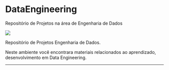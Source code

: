 # DataEngineering
Repositório de Projetos na área de Engenharia de Dados 

![](https://github.com/HeronCarlos/DataEngineering/main/img/dataengineering_githubrepository.png)

Repositório de Projetos Engenharia de Dados.

Neste ambiente você encontrara materiais relacionados ao aprendizado, desenvolvimento em Data Engineering.

------------



